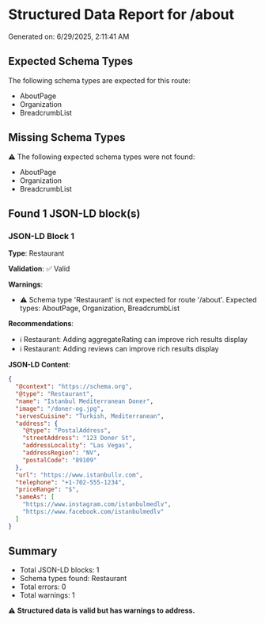 # Structured Data Report for /about

Generated on: 6/29/2025, 2:11:41 AM

## Expected Schema Types

The following schema types are expected for this route:

- AboutPage
- Organization
- BreadcrumbList

## Missing Schema Types

⚠️ The following expected schema types were not found:

- AboutPage
- Organization
- BreadcrumbList

## Found 1 JSON-LD block(s)

### JSON-LD Block 1

**Type**: Restaurant

**Validation**: ✅ Valid

**Warnings**:

- ⚠️ Schema type 'Restaurant' is not expected for route '/about'. Expected types: AboutPage, Organization, BreadcrumbList

**Recommendations**:

- ℹ️ Restaurant: Adding aggregateRating can improve rich results display
- ℹ️ Restaurant: Adding reviews can improve rich results display

**JSON-LD Content**:

```json
{
  "@context": "https://schema.org",
  "@type": "Restaurant",
  "name": "Istanbul Mediterranean Doner",
  "image": "/doner-og.jpg",
  "servesCuisine": "Turkish, Mediterranean",
  "address": {
    "@type": "PostalAddress",
    "streetAddress": "123 Doner St",
    "addressLocality": "Las Vegas",
    "addressRegion": "NV",
    "postalCode": "89109"
  },
  "url": "https://www.istanbullv.com",
  "telephone": "+1-702-555-1234",
  "priceRange": "$",
  "sameAs": [
    "https://www.instagram.com/istanbulmedlv",
    "https://www.facebook.com/istanbulmedlv"
  ]
}
```

## Summary

- Total JSON-LD blocks: 1
- Schema types found: Restaurant
- Total errors: 0
- Total warnings: 1

⚠️ **Structured data is valid but has warnings to address.**
